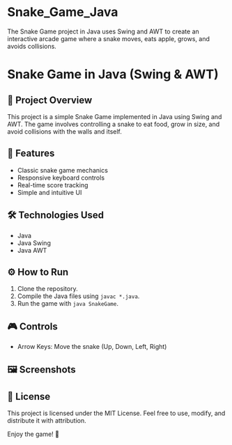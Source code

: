 # Snake_Game_Java
The Snake Game project in Java uses Swing and AWT to create an interactive arcade game where a snake moves, eats apple, grows, and avoids collisions.
# Snake Game in Java (Swing & AWT)

## 🐍 Project Overview
This project is a simple Snake Game implemented in Java using Swing and AWT. The game involves controlling a snake to eat food, grow in size, and avoid collisions with the walls and itself.

## 🚀 Features
- Classic snake game mechanics
- Responsive keyboard controls
- Real-time score tracking
- Simple and intuitive UI

## 🛠️ Technologies Used
- Java
- Java Swing
- Java AWT

## ⚙️ How to Run
1. Clone the repository.
2. Compile the Java files using `javac *.java`.
3. Run the game with `java SnakeGame`.

## 🎮 Controls
- Arrow Keys: Move the snake (Up, Down, Left, Right)

## 🖼️ Screenshots

## 📜 License
This project is licensed under the MIT License. Feel free to use, modify, and distribute it with attribution.

Enjoy the game! 🎯


